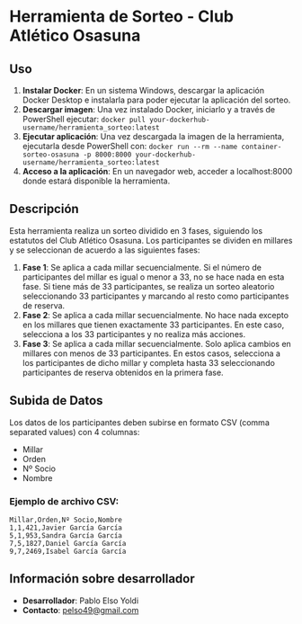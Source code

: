 # Herramienta de Sorteo - Club Atlético Osasuna

## Uso

1. **Instalar Docker**: En un sistema Windows, descargar la aplicación Docker Desktop e instalarla para poder ejecutar la aplicación del sorteo.
2. **Descargar imagen**: Una vez instalado Docker, iniciarlo y a través de PowerShell ejecutar: ```docker pull your-dockerhub-username/herramienta_sorteo:latest```
3. **Ejecutar aplicación**: Una vez descargada la imagen de la herramienta, ejecutarla desde PowerShell con: ```docker run --rm --name container-sorteo-osasuna -p 8000:8000 your-dockerhub-username/herramienta_sorteo:latest```
4. **Acceso a la aplicación**: En un navegador web, acceder a localhost:8000 donde estará disponible la herramienta.

## Descripción

Esta herramienta realiza un sorteo dividido en 3 fases, siguiendo los estatutos del Club Atlético Osasuna. Los participantes se dividen en millares y se seleccionan de acuerdo a las siguientes fases:

1. **Fase 1**: Se aplica a cada millar secuencialmente. Si el número de participantes del millar es igual o menor a 33, no se hace nada en esta fase. Si tiene más de 33 participantes, se realiza un sorteo aleatorio seleccionando 33 participantes y marcando al resto como participantes de reserva.
2. **Fase 2**: Se aplica a cada millar secuencialmente. No hace nada excepto en los millares que tienen exactamente 33 participantes. En este caso, selecciona a los 33 participantes y no realiza más acciones.
3. **Fase 3**: Se aplica a cada millar secuencialmente. Solo aplica cambios en millares con menos de 33 participantes. En estos casos, selecciona a los participantes de dicho millar y completa hasta 33 seleccionando participantes de reserva obtenidos en la primera fase.

## Subida de Datos

Los datos de los participantes deben subirse en formato CSV (comma separated values) con 4 columnas:

- Millar
- Orden
- Nº Socio
- Nombre

### Ejemplo de archivo CSV:

```plaintext
Millar,Orden,Nº Socio,Nombre
1,1,421,Javier García García
5,1,953,Sandra García García
7,5,1827,Daniel García García
9,7,2469,Isabel García García
```

## Información sobre desarrollador

- **Desarrollador**: Pablo Elso Yoldi
- **Contacto**: pelso49@gmail.com

